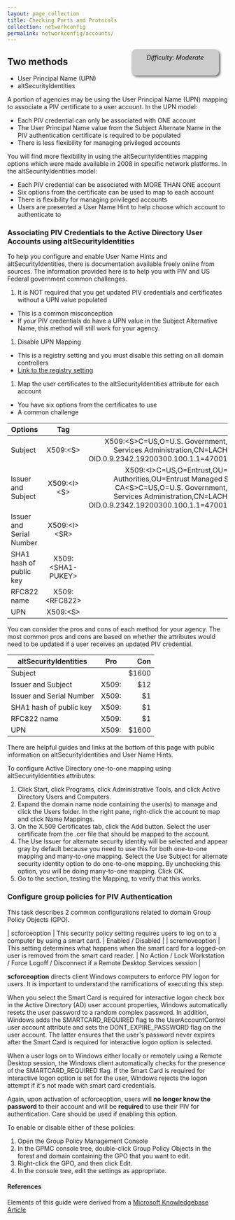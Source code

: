 ```yaml
---
layout: page_collection
title: Checking Ports and Protocols
collection: networkconfig
permalink: networkconfig/accounts/
---
```

<div style="float:right; padding:10px; margin-right:20px; border-radius:10px; width:180px; height:40px; box-shadow:3px 3px 5px 0px; text-align:center; background-color:#CCC; color:#666666">
<div style="color:#000000">
<em>Difficulty: Moderate</em>
</div>
</div>

## Two methods

* User Principal Name (UPN)
* altSecurityIdentities

A portion of agencies may be using the User Principal Name (UPN) mapping to associate a PIV certificate to a user account.  In the UPN model:

* Each PIV credential can only be associated with ONE account
* The User Principal Name value from the Subject Alternate Name in the PIV authentication certificate is required to be populated 
* There is less flexibility for managing privileged accounts

You will find more flexibility in using the altSecurityIdentities mapping options which were made available in 2008 in specific network platforms.  In the altSecurityIdentities model:

* Each PIV credential can be associated with MORE THAN ONE account
* Six options from the certificate can be used to map to each account
* There is flexibility for managing privileged accounts
* Users are presented a User Name Hint to help choose which account to authenticate to

### Associating PIV Credentials to the Active Directory User Accounts using altSecurityIdentities

To help you configure and enable User Name Hints and altSecurityIdentities, there is documentation available freely online from sources.  The information provided here is to help you with PIV and US Federal government common challenges.

1. It is NOT required that you get updated PIV credentials and certificates without a UPN value populated
  * This is a common misconception
  * If your PIV credentials do have a UPN value in the Subject Alternative Name, this method will still work for your agency.  

1. Disable UPN Mapping
  * This is a registry setting and you must disable this setting on all domain controllers
  * [Link to the registry setting](https://technet.microsoft.com/en-us/library/ff520074(WS.10).aspx)
  
1. Map the user certificates to the altSecurityIdentities attribute for each account
  * You have six options from the certificates to use
  * A common challenge 

  
  
| Options       | Tag     | Example | Considerations |
| ------------- |:-------------:| -----:|-----:|
| Subject     | X509:\<S> | X509:\<S>C=US,O=U.S. Government,OU=General Services Administration,CN=LACHELLE LEVAN OID.0.9.2342.19200300.100.1.1=47001003151020 |   | 
| Issuer and Subject     | X509:\<I>\<S>  | X509:\<I>C=US,O=Entrust,OU=Certification Authorities,OU=Entrust Managed Services SSP CA\<S>C=US,O=U.S. Government,OU=General Services Administration,CN=LACHELLE LEVAN OID.0.9.2342.19200300.100.1.1=47001003151020 |   |
| Issuer and Serial Number | X509:\<I>\<SR> |    $1 |  
| SHA1 hash of public key| X509:\<SHA1-PUKEY> |    $1 |  
| RFC822 name | X509:\<RFC822>      |    $1 | 
| UPN     | X509:\<S> | $1600 | 

You can consider the pros and cons of each method for your agency.  The most common pros and cons are based on whether the attributes would need to be updated if a user receives an updated PIV credential.

| altSecurityIdentities       | Pro          | Con  |
| ------------- |:-------------:| -----:|
| Subject     |  | $1600 |
| Issuer and Subject     | X509:<I><S>      |   $12 |
| Issuer and Serial Number | X509:<I><SR>      |    $1 |  
| SHA1 hash of public key| X509:<SHA1-PUKEY>      |    $1 |  
| RFC822 name | X509:<SHA1-PUKEY>      |    $1 | 
| UPN     | X509:<S> | $1600 | 


There are helpful guides and links at the bottom of this page with public information on altSecurityIdentities and User Name Hints.  



To configure Active Directory one-to-one mapping using altSecurityIdentities attributes:

1.	Click Start, click Programs, click Administrative Tools, and click Active Directory Users and Computers.
2.	Expand the domain name node containing the user(s) to manage and click the Users folder. In the right pane, right-click the account to map and click Name Mappings.
3.	On the X.509 Certificates tab, click the Add button. Select the user certificate from the .cer file that should be mapped to the account.
4.	The Use Issuer for alternate security identity will be selected and appear gray by default because you need to use this for both one-to-one mapping and many-to-one mapping. 
Select the Use Subject for alternate security identity option to do one-to-one mapping. By unchecking this option, you will be doing many-to-one mapping. Click OK.
5.	Go to the section, testing the Mapping, to verify that this works.


### Configure group policies for PIV Authentication

This task describes 2 common configurations related to domain Group Policy Objects (GPO).

|  scforceoption  |  This security policy setting requires users to log on to a computer by using a smart card.  |  Enabled / Disabled  |
|  scremoveoption  |  This setting determines what happens when the smart card for a logged-on user is removed from the smart card reader.  |  No Action / Lock Workstation / Force Logoff / Disconnect if a Remote Desktop Services session  |

**scforceoption** directs client Windows computers to enforce PIV logon for users. It is important to understand the ramifications of executing this step.

When you select the Smart Card is required for interactive logon check box in the Active Directory (AD) user account properties, Windows automatically resets the user password to a random complex password. In addition, Windows adds the SMARTCARD_REQUIRED flag to the UserAccountControl user account attribute and sets the DONT_EXPIRE_PASSWORD flag on the user account. The latter ensures that the user's password never expires after the Smart Card is required for interactive logon option is selected.

When a user logs on to Windows either locally or remotely using a Remote Desktop session, the Windows client automatically checks for the presence of the SMARTCARD_REQUIRED flag. If the Smart Card is required for interactive logon option is set for the user, Windows rejects the logon attempt if it's not made with smart card credentials.

Again, upon activation of scforceoption, users will **no longer know the password** to their account and will be **required** to use their PIV for authentication. Care should be used if enabling this option.

To enable or disable either of these policies:

1.  Open the Group Policy Management Console
1.  In the GPMC console tree, double-click Group Policy Objects in the forest and domain containing the GPO that you want to edit.
1.  Right-click the GPO, and then click Edit.
1.  In the console tree, edit the settings as appropriate.



#### References

Elements of this guide were derived from a [Microsoft Knowledgebase Article](https://support.microsoft.com/en-us/kb/281245)

